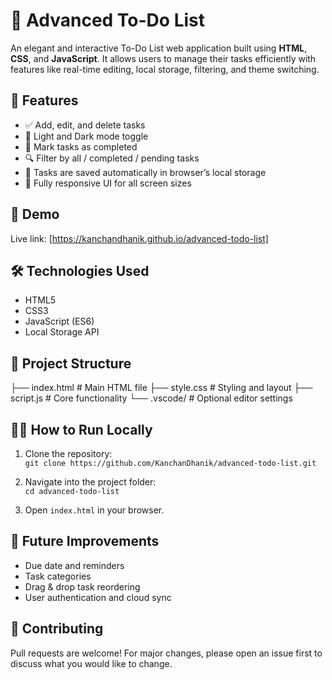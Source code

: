 # 📝 Advanced To-Do List

An elegant and interactive To-Do List web application built using **HTML**, **CSS**, and **JavaScript**. It allows users to manage their tasks efficiently with features like real-time editing, local storage, filtering, and theme switching.

## 🌟 Features

- ✅ Add, edit, and delete tasks  
- 🎨 Light and Dark mode toggle  
- 📌 Mark tasks as completed  
- 🔍 Filter by all / completed / pending tasks  
- 💾 Tasks are saved automatically in browser’s local storage  
- 📱 Fully responsive UI for all screen sizes  

## 🚀 Demo

Live link: [https://kanchandhanik.github.io/advanced-todo-list]

## 🛠️ Technologies Used

- HTML5  
- CSS3  
- JavaScript (ES6)  
- Local Storage API  

## 📂 Project Structure
├── index.html # Main HTML file
├── style.css # Styling and layout
├── script.js # Core functionality
└── .vscode/ # Optional editor settings


## 🧑‍💻 How to Run Locally

1. Clone the repository:  
   `git clone https://github.com/KanchanDhanik/advanced-todo-list.git`

2. Navigate into the project folder:  
   `cd advanced-todo-list`

3. Open `index.html` in your browser.

## 📌 Future Improvements

- Due date and reminders  
- Task categories  
- Drag & drop task reordering  
- User authentication and cloud sync  

## 🤝 Contributing

Pull requests are welcome! For major changes, please open an issue first to discuss what you would like to change.

